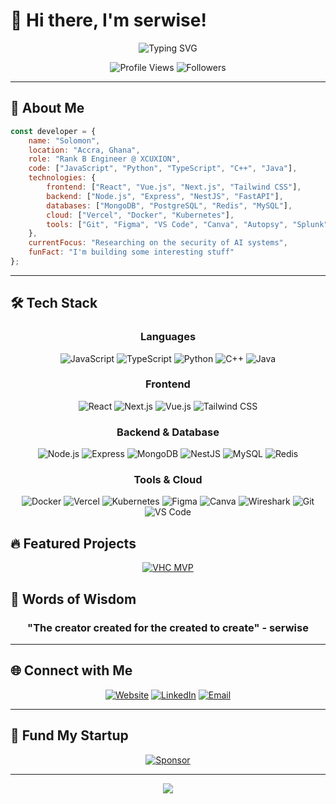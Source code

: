 # 👋 Hi there, I'm serwise!

<div align="center">
  <img src="https://readme-typing-svg.herokuapp.com?font=Fira+Code&size=30&duration=3000&pause=1000&color=00D9FF&center=true&vCenter=true&multiline=true&width=600&height=100&lines=Full+Stack+Engineer;Open+Source+Enthusiast;Problem+Solver;Always+Learning" alt="Typing SVG" />
</div>

<p align="center">
  <img src="https://komarev.com/ghpvc/?username=1Omon&color=blueviolet&style=flat-square&label=Profile+Views" alt="Profile Views" />
  <img src="https://img.shields.io/github/followers/1Omon?style=flat-square&color=blue" alt="Followers" />
</p>

---

## 🚀 About Me

```javascript
const developer = {
    name: "Solomon",
    location: "Accra, Ghana",
    role: "Rank B Engineer @ XCUXION",
    code: ["JavaScript", "Python", "TypeScript", "C++", "Java"],
    technologies: {
        frontend: ["React", "Vue.js", "Next.js", "Tailwind CSS"],
        backend: ["Node.js", "Express", "NestJS", "FastAPI"],
        databases: ["MongoDB", "PostgreSQL", "Redis", "MySQL"],
        cloud: ["Vercel", "Docker", "Kubernetes"],
        tools: ["Git", "Figma", "VS Code", "Canva", "Autopsy", "Splunk", "Wireshark"]
    },
    currentFocus: "Researching on the security of AI systems",
    funFact: "I'm building some interesting stuff"
};
```

---

## 🛠️ Tech Stack

<div align="center">

### Languages
![JavaScript](https://img.shields.io/badge/-JavaScript-F7DF1E?style=for-the-badge&logo=javascript&logoColor=black)
![TypeScript](https://img.shields.io/badge/-TypeScript-3178C6?style=for-the-badge&logo=typescript&logoColor=white)
![Python](https://img.shields.io/badge/-Python-3776AB?style=for-the-badge&logo=python&logoColor=white)
![C++](https://img.shields.io/badge/-C++-00599C?style=for-the-badge&logo=cplusplus&logoColor=white)
![Java](https://img.shields.io/badge/-Java-007396?style=for-the-badge&logo=java&logoColor=white)

### Frontend
![React](https://img.shields.io/badge/-React-61DAFB?style=for-the-badge&logo=react&logoColor=black)
![Next.js](https://img.shields.io/badge/-Next.js-000000?style=for-the-badge&logo=next.js&logoColor=white)
![Vue.js](https://img.shields.io/badge/-Vue.js-4FC08D?style=for-the-badge&logo=vue.js&logoColor=white)
![Tailwind CSS](https://img.shields.io/badge/-Tailwind_CSS-38B2AC?style=for-the-badge&logo=tailwind-css&logoColor=white)

### Backend & Database
![Node.js](https://img.shields.io/badge/-Node.js-339933?style=for-the-badge&logo=node.js&logoColor=white)
![Express](https://img.shields.io/badge/-Express-000000?style=for-the-badge&logo=express&logoColor=white)
![MongoDB](https://img.shields.io/badge/-MongoDB-47A248?style=for-the-badge&logo=mongodb&logoColor=white)
![NestJS](https://img.shields.io/badge/-NestJS-E0234E?style=for-the-badge&logo=nestjs&logoColor=white)
![MySQL](https://img.shields.io/badge/-MySQL-4479A1?style=for-the-badge&logo=mysql&logoColor=white)
![Redis](https://img.shields.io/badge/-Redis-DC382D?style=for-the-badge&logo=redis&logoColor=white)

### Tools & Cloud
![Docker](https://img.shields.io/badge/-Docker-2496ED?style=for-the-badge&logo=docker&logoColor=white)
![Vercel](https://img.shields.io/badge/-Vercel-000000?style=for-the-badge&logo=vercel&logoColor=white)
![Kubernetes](https://img.shields.io/badge/-Kubernetes-326CE5?style=for-the-badge&logo=kubernetes&logoColor=white)
![Figma](https://img.shields.io/badge/-Figma-F24E1E?style=for-the-badge&logo=figma&logoColor=white)
![Canva](https://img.shields.io/badge/-Canva-00C4CC?style=for-the-badge&logo=canva&logoColor=white)
![Wireshark](https://img.shields.io/badge/-Wireshark-1679A7?style=for-the-badge&logo=wireshark&logoColor=white)
![Git](https://img.shields.io/badge/-Git-F05032?style=for-the-badge&logo=git&logoColor=white)
![VS Code](https://img.shields.io/badge/-VS_Code-007ACC?style=for-the-badge&logo=visual-studio-code&logoColor=white)

</div>

## 🔥 Featured Projects

<div align="center">

[![VHC MVP](https://github-readme-stats.vercel.app/api/pin/?username=1Omon&repo=vhc-mvp&theme=tokyonight&hide_border=true)](https://github.com/1Omon/vhc-mvp)

</div>


## 💬 Words of Wisdom

<div align="center">
  <h3>"The creator created for the created to create" - serwise</h3>
</div>

---

## 🌐 Connect with Me

<div align="center">
  
[![Website](https://img.shields.io/badge/-Website-000000?style=for-the-badge&logo=google-chrome&logoColor=white)](https://the-ayisi.vercel.app)
[![LinkedIn](https://img.shields.io/badge/-LinkedIn-0077B5?style=for-the-badge&logo=linkedin&logoColor=white)](https://linkedin.com/in/solomon-ayisi)
[![Email](https://img.shields.io/badge/-Email-D14836?style=for-the-badge&logo=gmail&logoColor=white)](mailto:1serwise@gmail.com)

</div>

---

## 💖 Fund My Startup

<div align="center">
  
[![Sponsor](https://img.shields.io/badge/-Sponsor-EA4AAA?style=for-the-badge&logo=github-sponsors&logoColor=white)](https://github.com/sponsors/1Omon)

</div>

---

<div align="center">
  <img src="https://capsule-render.vercel.app/api?type=waving&color=gradient&height=100&section=footer&text=Thanks%20for%20visiting!&fontSize=16&fontAlignY=65&desc=Don't%20forget%20to%20⭐%20my%20repositories&descAlignY=50&descAlign=center" />
</div>

